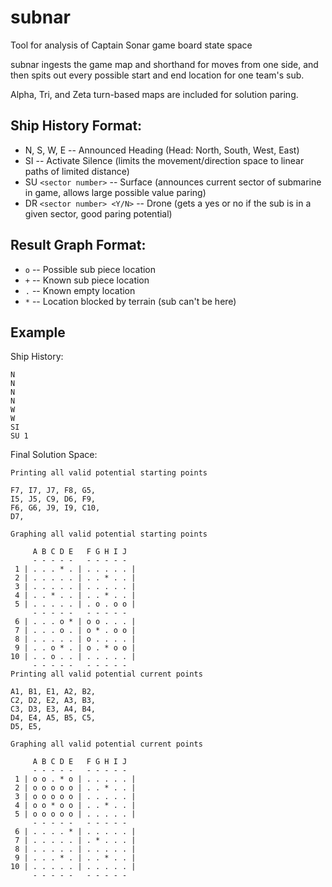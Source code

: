 # subnar
Tool for analysis of Captain Sonar game board state space

subnar ingests the game map and shorthand for moves from one side,
and then spits out every possible start and end location for one team's sub.

Alpha, Tri, and Zeta turn-based maps are included for solution paring.

## Ship History Format:
- N, S, W, E -- Announced Heading (Head: North, South, West, East)
- SI -- Activate Silence (limits the movement/direction space to linear paths of limited distance)
- SU `<sector number>` -- Surface (announces current sector of submarine in game, allows large possible value paring)
- DR `<sector number> <Y/N>` -- Drone (gets a yes or no if the sub is in a given sector, good paring potential)

## Result Graph Format:
- `o` -- Possible sub piece location
- `+` -- Known sub piece location
- `.` -- Known empty location
- `*` -- Location blocked by terrain (sub can't be here)

## Example
Ship History:
```
N
N
N
N
W
W
SI
SU 1
```

Final Solution Space:
```
Printing all valid potential starting points

F7, I7, J7, F8, G5,
I5, J5, C9, D6, F9,
F6, G6, J9, I9, C10,
D7,

Graphing all valid potential starting points

     A B C D E   F G H I J
     - - - - -   - - - - -
 1 | . . . * . | . . . . . |
 2 | . . . . . | . . * . . |
 3 | . . . . . | . . . . . |
 4 | . . * . . | . . * . . |
 5 | . . . . . | . o . o o |
     - - - - -   - - - - -
 6 | . . . o * | o o . . . |
 7 | . . . o . | o * . o o |
 8 | . . . . . | o . . . . |
 9 | . . o * . | o . * o o |
10 | . . o . . | . . . . . |
     - - - - -   - - - - -
Printing all valid potential current points

A1, B1, E1, A2, B2,
C2, D2, E2, A3, B3,
C3, D3, E3, A4, B4,
D4, E4, A5, B5, C5,
D5, E5,

Graphing all valid potential current points

     A B C D E   F G H I J
     - - - - -   - - - - -
 1 | o o . * o | . . . . . |
 2 | o o o o o | . . * . . |
 3 | o o o o o | . . . . . |
 4 | o o * o o | . . * . . |
 5 | o o o o o | . . . . . |
     - - - - -   - - - - -
 6 | . . . . * | . . . . . |
 7 | . . . . . | . * . . . |
 8 | . . . . . | . . . . . |
 9 | . . . * . | . . * . . |
10 | . . . . . | . . . . . |
     - - - - -   - - - - -
```
